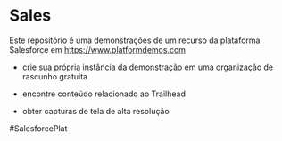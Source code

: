 # Sales

Este repositório é uma demonstrações de um recurso da plataforma Salesforce em <https://www.platformdemos.com> 

- crie sua própria instância da demonstração em uma organização de rascunho gratuita

- encontre conteúdo relacionado ao Trailhead

- obter capturas de tela de alta resolução

#SalesforcePlat
